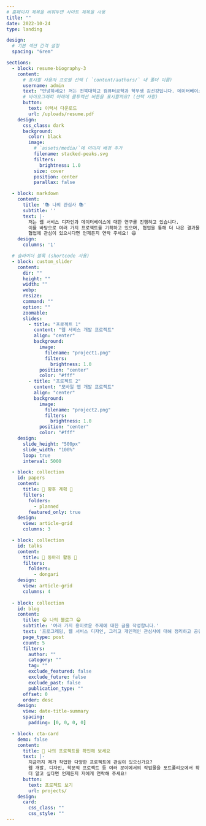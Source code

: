 ```yaml
---
# 홈페이지 제목을 비워두면 사이트 제목을 사용
title: ""
date: 2022-10-24
type: landing

design:
  # 기본 섹션 간격 설정
  spacing: "6rem"

sections:
  - block: resume-biography-3
    content:
      # 표시할 사용자 프로필 선택 ( `content/authors/` 내 폴더 이름)
      username: admin
      text: "안녕하세요! 저는 전북대학교 컴퓨터공학과 학부생 김선강입니다. 데이터베이스와 모바일 프로그래밍에 열정을 가지고 있으며, 다양한 연구와 프로젝트에 참여하고 있습니다. 제 이력서가 필요하시다면 아래 버튼을 클릭해 다운로드해 주세요!"
      # 바이오그래피 아래에 콜투액션 버튼을 표시할까요? (선택 사항)
      button:
        text: 이력서 다운로드
        url: /uploads/resume.pdf
    design:
      css_class: dark
      background:
        color: black
        image:
          # `assets/media/`에 이미지 배경 추가
          filename: stacked-peaks.svg
          filters:
            brightness: 1.0
          size: cover
          position: center
          parallax: false

  - block: markdown
    content:
      title: '📚 나의 관심사 📚'
      subtitle: ''
      text: |-
        저는 웹 서비스 디자인과 데이터베이스에 대한 연구를 진행하고 있습니다.  
        이를 바탕으로 여러 가지 프로젝트를 기획하고 있으며, 협업을 통해 더 나은 결과물을 만들어내고 싶습니다.  
        협업에 관심이 있으시다면 언제든지 연락 주세요! 😃
    design:
      columns: '1'

  # 슬라이더 블록 (shortcode 사용)
  - block: custom_slider
    content:
      dir: "" 
      height: "" 
      width: "" 
      webp: 
      resize:  
      command: "" 
      option: "" 
      zoomable: 
      slides:
        - title: "프로젝트 1"
          content: "웹 서비스 개발 프로젝트"
          align: "center"
          background:
            image:
              filename: "project1.png"
              filters:
                brightness: 1.0
            position: "center"
            color: "#fff"
        - title: "프로젝트 2"
          content: "모바일 앱 개발 프로젝트"
          align: "center"
          background:
            image:
              filename: "project2.png"
              filters:
                brightness: 1.0
            position: "center"
            color: "#fff"
    design:
      slide_height: "500px"
      slide_width: "100%"
      loop: true
      interval: 5000

  - block: collection
    id: papers
    content:
      title: 📅 향후 계획 📅
      filters:
        folders:
          - planned
        featured_only: true
    design:
      view: article-grid
      columns: 3

  - block: collection
    id: talks
    content:
      title: 💫 동아리 활동 💫
      filters:
        folders:
          - dongari
    design:
      view: article-grid
      columns: 4
     
  - block: collection
    id: blog
    content:
      title: 😁 나의 블로그 😁
      subtitle: '여러 가지 흥미로운 주제에 대한 글을 작성합니다.'
      text: '프로그래밍, 웹 서비스 디자인, 그리고 개인적인 관심사에 대해 정리하고 공유하는 공간입니다.'
      page_type: post
      count: 5
      filters:
        author: ""
        category: ""
        tag: ""
        exclude_featured: false
        exclude_future: false
        exclude_past: false
        publication_type: ""
      offset: 0
      order: desc
    design:
      view: date-title-summary
      spacing:
        padding: [0, 0, 0, 0]

  - block: cta-card
    demo: false
    content:
      title: 🚀 나의 프로젝트를 확인해 보세요
      text: |-
        지금까지 제가 작업한 다양한 프로젝트에 관심이 있으신가요?  
        웹 개발, 디자인, 학문적 프로젝트 등 여러 분야에서의 작업물을 포트폴리오에서 확인하실 수 있습니다.  
        더 알고 싶다면 언제든지 저에게 연락해 주세요!
      button:
        text: 프로젝트 보기
        url: projects/
    design:
      card:
        css_class: ""
        css_style: ""
---
```

